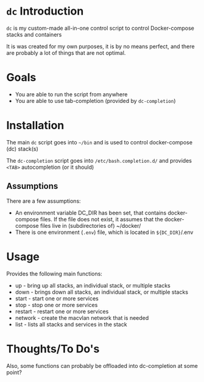 # `dc` Introduction
`dc` is my custom-made all-in-one control script to control Docker-compose stacks and containers

It is was created for my own purposes, it is by no means perfect, and there are probably a lot of things that are not optimal.

# Goals
- You are able to run the script from anywhere
- You are able to use tab-completion (provided by `dc-completion`)

# Installation
The main `dc` script goes into `~/bin` and is used to control docker-compose (dc) stack(s)

The `dc-completion` script goes into `/etc/bash.completion.d/` and provides `<TAB>` autocompletion (or it should)

## Assumptions
There are a few assumptions:
- An environment variable DC_DIR has been set, that contains docker-compose files. If the file does not exist, it assumes that the docker-compose files live in (subdirectories of) ~/docker/
- There is one environment (`.env`) file, which is located in `${DC_DIR}`/.env

# Usage
Provides the following main functions:
- up      - bring up all stacks, an individual stack, or multiple stacks
- down    - brings down all stacks, an individual stack, or multiple stacks
- start   - start one or more services
- stop    - stop one or more services
- restart - restart one or more services
- network - create the macvlan network that is needed
- list    - lists all stacks and services in the stack

# Thoughts/To Do's
Also, some functions can probably be offloaded into dc-completion at some point?